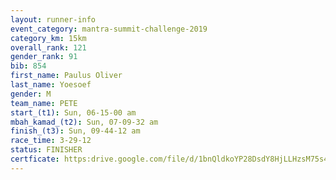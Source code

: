 ```yaml
---
layout: runner-info 
event_category: mantra-summit-challenge-2019 
category_km: 15km 
overall_rank: 121
gender_rank: 91
bib: 854
first_name: Paulus Oliver
last_name: Yoesoef
gender: M
team_name: PETE
start_(t1): Sun, 06-15-00 am
mbah_kamad_(t2): Sun, 07-09-32 am
finish_(t3): Sun, 09-44-12 am
race_time: 3-29-12
status: FINISHER
certficate: https:drive.google.com/file/d/1bnQldkoYP28DsdY8HjLLHzsM75s4ADur/view?usp=sharing
---
```

